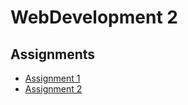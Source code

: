 # WebDevelopment 2

## Assignments
- [Assignment 1](./assignment1/README.md)
- [Assignment 2](./assignment2/README.md)
